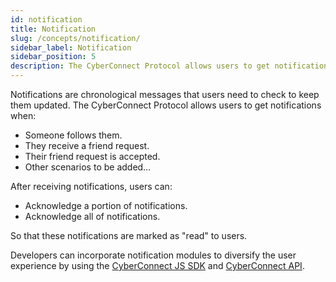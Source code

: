```yaml
---
id: notification
title: Notification
slug: /concepts/notification/
sidebar_label: Notification
sidebar_position: 5
description: The CyberConnect Protocol allows users to get notifications in time.
---
```


Notifications are chronological messages that users need to check to keep them updated. The CyberConnect Protocol allows users to get notifications when:
<ul>
    <li>Someone follows them.</li>
    <li>They receive a friend request.</li>
    <li>Their friend request is accepted.</li>
    <li>Other scenarios to be added…</li>
</ul>

After receiving notifications, users can:
<ul>
    <li>Acknowledge a portion of notifications.</li>
    <li>Acknowledge all of notifications.</li>
</ul>

So that these notifications are marked as "read" to users.

Developers can incorporate notification modules to diversify the user experience by using the [CyberConnect JS SDK](/cyberconnect-sdk/connect-with-js-sdk/) and [CyberConnect API](/cyberconnect-api/overview/).